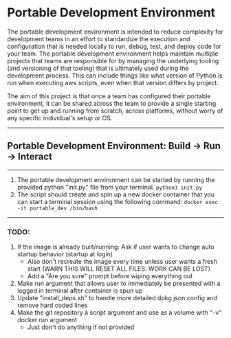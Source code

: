 # Portable Development Environment

The portable development environment is intended to reduce complexity for development teams in an effort to standardize the execution and configuration that is needed locally to run, debug, test, and deploy code for your team. The portable development environment helps maintain multiple projects that teams are responsible for by managing the underlying tooling (and versioning of that tooling) that is ultimately used during the development process. This can include things like what version of Python is run when executing aws scripts, even when that version differs by project. 

The aim of this project is that once a team has configured their portable environment, it can be shared across the team to provide a single starting point to get up and running from scratch, across platforms, without worry of any specific individual's setup or OS. 


---
## Portable Development Environment: Build -> Run -> Interact
---
1. The portable development environment can be started by running the provided python "init.py" file from your terminal. 
    `python3 init.py`
2. The script should create and spin up a new docker container that you can start a terminal session using the following command: 
    `docker exec -it portable_dev /bin/bash`



---
### TODO:
1. If the image is already built/running: Ask if user wants to change auto startup behavior (startup at login)
    - Also don't recreate the image every time unless user wants a fresh start (WARN THIS WILL RESET ALL FILES: WORK CAN BE LOST)
    - Add a "Are you sure" prompt before wiping everything out
2. Make run argument that allows user to immediately be presented with a logged in terminal after container is spun up
3. Update "install_deps.sh" to handle more detailed dpkg json config and remove hard coded lines
4. Make the git repository a script argument and use as a volume with "-v" docker run argument
    - Just don't do anything if not provided
